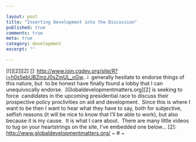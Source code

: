 ```yaml
---

layout: post
title: "Inserting Development into the Discussion"
published: true
comments: true
meta: true
category: development
excerpt: ""

---
```


[![][2]][2]
 []: http://www.join.cgdev.org/site/R?i=h0s5ebUBZmzJ0sZmUL_oGw..
i  generally hesitate to endorse things of this nature, but  to be honest have finally found a lobby that I can unequivocally endorse.  [Globaldevelopmentmatters.org][2] is seeking to force  candidates in the upcoming presidential race to discuss their prospective policy proclivities on aid and development.  Since this is where I want to be then I want to hear what they have to say, both for subjective, selfish reasons (it will be nice to know that I’ll be able to work), but also because it is my cause.  It is what I care about.  There are many little videos to tug on your heartstrings on the site, I’ve embedded one below…
 [2]: http://www.globaldevelopmentmatters.org/
~ # ~